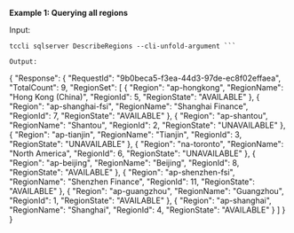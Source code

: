 **Example 1: Querying all regions**



Input: 

```
tccli sqlserver DescribeRegions --cli-unfold-argument ```

Output: 
```
{
    "Response": {
        "RequestId": "9b0beca5-f3ea-44d3-97de-ec8f02effaea",
        "TotalCount": 9,
        "RegionSet": [
            {
                "Region": "ap-hongkong",
                "RegionName": "Hong Kong (China)",
                "RegionId": 5,
                "RegionState": "AVAILABLE"
            },
            {
                "Region": "ap-shanghai-fsi",
                "RegionName": "Shanghai Finance",
                "RegionId": 7,
                "RegionState": "AVAILABLE"
            },
            {
                "Region": "ap-shantou",
                "RegionName": "Shantou",
                "RegionId": 2,
                "RegionState": "UNAVAILABLE"
            },
            {
                "Region": "ap-tianjin",
                "RegionName": "Tianjin",
                "RegionId": 3,
                "RegionState": "UNAVAILABLE"
            },
            {
                "Region": "na-toronto",
                "RegionName": "North America",
                "RegionId": 6,
                "RegionState": "UNAVAILABLE"
            },
            {
                "Region": "ap-beijing",
                "RegionName": "Beijing",
                "RegionId": 8,
                "RegionState": "AVAILABLE"
            },
            {
                "Region": "ap-shenzhen-fsi",
                "RegionName": "Shenzhen Finance",
                "RegionId": 11,
                "RegionState": "AVAILABLE"
            },
            {
                "Region": "ap-guangzhou",
                "RegionName": "Guangzhou",
                "RegionId": 1,
                "RegionState": "AVAILABLE"
            },
            {
                "Region": "ap-shanghai",
                "RegionName": "Shanghai",
                "RegionId": 4,
                "RegionState": "AVAILABLE"
            }
        ]
    }
}
```

